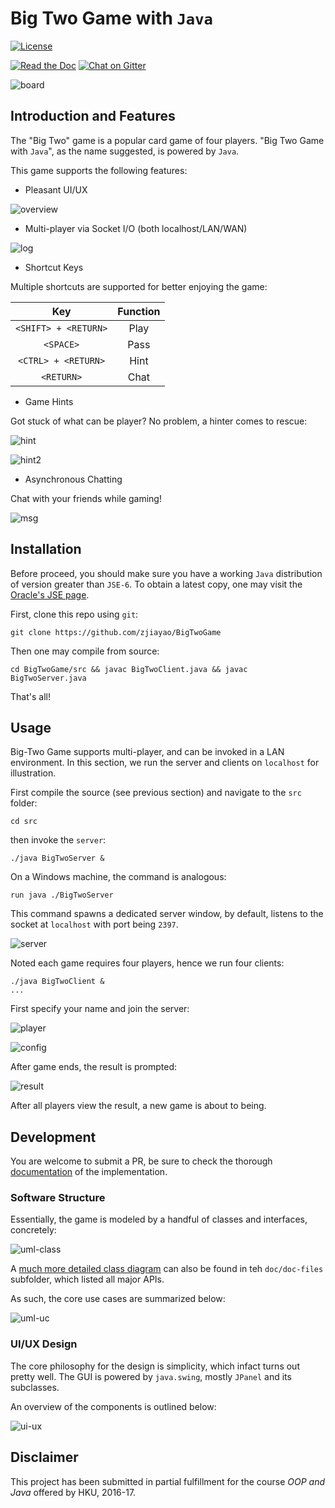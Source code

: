 # Big Two Game with `Java`

[![License](https://img.shields.io/badge/License-LGPL%20v3-blue.svg)](https://github.com/zjiayao/BigTwoGame/blob/master/LICENSEs://github.com/zjiayao/BigTwoGame/blob/master/LICENSE)

[![Read the
Doc](https://img.shields.io/badge/documentation-ready-brightgreen.svg)](doc/index.html)
[![Chat on Gitter](https://badges.gitter.im/zjiayao/BigTwoGame.svg)](https://gitter.im/zjiayao/BigTwoGame/)


![board](figs/board.png)



## Introduction and Features

The "Big Two" game is a popular card game of four players.
"Big Two Game with `Java`", as the name suggested, is powered by `Java`.


This game supports the following features:


- Pleasant UI/UX

![overview](figs/overview.png)

- Multi-player via Socket I/O (both localhost/LAN/WAN)

![log](figs/log.png)

- Shortcut Keys

Multiple shortcuts are supported for better
enjoying the game:

| Key | Function |
|:------------------:|:----:|
| `<SHIFT> + <RETURN>` | Play |
|       `<SPACE>`      | Pass |
|  `<CTRL> + <RETURN>` | Hint |
|      `<RETURN>`      | Chat |


- Game Hints

Got stuck of what can be player? No problem,
a hinter comes to rescue:

![hint](figs/hint.png)

![hint2](figs/hint2.png)

- Asynchronous Chatting

Chat with your friends while gaming!

![msg](figs/msg.png)


## Installation

Before proceed, you should make sure you have a working `Java` distribution
of version greater than `JSE-6`. To obtain a latest copy, one may
visit the [Oracle's JSE page](http://www.oracle.com/technetwork/java/javase/overview/index.html).

First, clone this repo using `git`:

    git clone https://github.com/zjiayao/BigTwoGame

Then one may compile from source:

    cd BigTwoGame/src && javac BigTwoClient.java && javac BigTwoServer.java

That's all!


## Usage

Big-Two Game supports multi-player, and can be invoked in a LAN environment. In
this section, we run the server and clients on `localhost` for illustration.

First compile the source (see previous section) and navigate
to the `src` folder:

    cd src

then invoke the `server`:

    ./java BigTwoServer &

On a Windows machine, the command is analogous:

    run java ./BigTwoServer

This command spawns a dedicated server window,
by default, listens to the socket at `localhost`
with port being `2397`.

![server](figs/server.png)

Noted each game requires four players, hence
we run four clients:

    ./java BigTwoClient &
    ...

First specify your name and join the server:

![player](figs/player.png)

![config](figs/config.png)

After game ends, the result is prompted:

![result](figs/result.png)

After all players view the result, a new game is about
to being.


## Development

You are welcome to submit a PR, be sure to check
the thorough [documentation](doc/index.html) of the implementation.

### Software Structure

Essentially, the game is modeled by a handful of
classes and interfaces, concretely:

![uml-class](doc/doc-files/Class%20Overview.svg)

A [much more detailed class diagram](doc/doc-files/Class%20Diagram.svg) can also be found
in teh `doc/doc-files` subfolder, which listed
all major APIs.

As such, the core use cases are summarized below:

![uml-uc](doc/doc-files/Use%20Case.svg)

### UI/UX Design

The core philosophy for the design is simplicity,
which infact turns out pretty well. The GUI is powered
by `java.swing`, mostly `JPanel` and its subclasses.

An overview of the components is outlined below:

![ui-ux](doc/doc-files/GUI%20Design.svg)


## Disclaimer

This project has been submitted in partial fulfillment
for the course *OOP and Java* offered by HKU, 2016-17.

